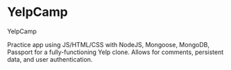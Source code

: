 # YelpCamp
YelpCamp

Practice app using JS/HTML/CSS with NodeJS, Mongoose, MongoDB, Passport for a fully-functioning Yelp clone. 
Allows for comments, persistent data, and user authentication.
